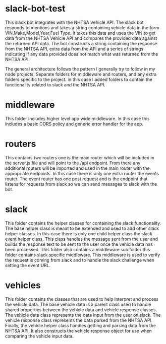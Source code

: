 # slack-bot-test
This slack bot integrates with the NHTSA Vehicle API.
The slack bot responds to mentions and takes a string containing vehicle data in the form VIN,Make,Model,Year,Fuel Type. 
It takes this data and uses the VIN to get data from the NHTSA Vehicle API and compares the provided data against the returned API data.
The bot constructs a string containing the response from the NHTSA API, extra data from the API and a series of strings indicating if any data provided
does not match what was returned from the NHTSA API.

The general architecture follows the pattern I generally try to follow in my node projects. Separate folders for middleware and routers, and any extra folders 
specific to the project. In this case I added folders to contain the functionality related to slack and the NHTSA API.

# middleware
This folder includes higher level app wide middleware. In this case this includes a basic CORS policy and generic error handler for the app.

# routers
This contains two routers one is the main router which will be included in the server.js file and will point to the /api endpoint. From there
any additional routers will be imported and used in the main router with the appropriate endpoints. In this case there is only one extra router the events router. 
The event router has one post request and is the endpoint that listens for requests from slack so we can send messages to slack with the bot.

# slack
This folder contains the helper classes for containing the slack functionality. The base helper class is meant to be extended and used to add other slack helper classes.
In this case there is only one child helper class the slack event helper class. This class handles the message sent from the user and builds the response text 
to be sent to the user once the vehicle data has been processed. This folder also contains a middleware sub folder this folder contains slack specific middleware. 
This middleware is used to verify the request is coming from slack and to handle the slack challenge when setting the event URL.

# vehicles
This folder contains the classes that are used to help interpret and process the vehicle data. The base vehicle data is a parent class used to handle shared properties
between the vehicle data and vehicle response classes. The vehicle data class represents the data input from the user on slack. The vehicle response class represents the 
data parsed from the NHTSA API. Finally, the vehicle helper class handles getting and parsing data from the NHTSA API. It also constructs the vehicle response object for 
use when comparing the vehicle input data.
